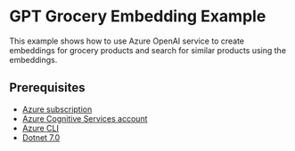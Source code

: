# GPT Grocery Embedding Example
This example shows how to use Azure OpenAI service to create embeddings for grocery products and search for similar products using the embeddings.

## Prerequisites
- [Azure subscription](https://azure.microsoft.com/free/)
- [Azure Cognitive Services account](https://docs.microsoft.com/azure/cognitive-services/cognitive-services-apis-create-account?tabs=multiservice%2Cwindows)
- [Azure CLI](https://docs.microsoft.com/cli/azure/install-azure-cli?view=azure-cli-latest)
- [Dotnet 7.0](https://dotnet.microsoft.com/download/dotnet/7.0)